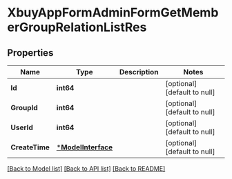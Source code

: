 # XbuyAppFormAdminFormGetMemberGroupRelationListRes

## Properties
Name | Type | Description | Notes
------------ | ------------- | ------------- | -------------
**Id** | **int64** |  | [optional] [default to null]
**GroupId** | **int64** |  | [optional] [default to null]
**UserId** | **int64** |  | [optional] [default to null]
**CreateTime** | [***ModelInterface**](interface.md) |  | [optional] [default to null]

[[Back to Model list]](../README.md#documentation-for-models) [[Back to API list]](../README.md#documentation-for-api-endpoints) [[Back to README]](../README.md)

